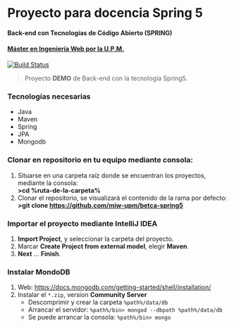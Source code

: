 # Proyecto para docencia Spring 5
#### Back-end con Tecnologías de Código Abierto (SPRING)
#### [Máster en Ingeniería Web por la U.P.M.](http://miw.etsisi.upm.es)

[![Build Status](https://travis-ci.org/miw-upm/betca-spring5.svg?branch=develop)](https://travis-ci.org/miw-upm/betca-spring5)

> Proyecto **DEMO** de Back-end con la tecnología Spring5.  

### Tecnologías necesarias
* Java
* Maven
* Spring
* JPA
* Mongodb

### Clonar en repositorio en tu equipo mediante consola:
1. Situarse en una carpeta raíz donde se encuentran los proyectos, mediante la consola:  
 **>cd %ruta-de-la-carpeta%**
1. Clonar el repositorio, se visualizará el contenido de la rama por defecto:  
 **>git clone https://github.com/miw-upm/betca-spring5**
 
### Importar el proyecto mediante IntelliJ IDEA
1. **Import Project**, y seleccionar la carpeta del proyecto.
1. Marcar **Create Project from external model**, elegir **Maven**.
1. **Next** … **Finish**.

### Instalar MondoDB
1. Web: https://docs.mongodb.com/getting-started/shell/installation/
1. Instalar el `*.zip`, version __Community Server__   
   * Descomprimir y crear la carpeta `%path%/data/db`
   * Arrancar el servidor: `%path%/bin> mongod --dbpath %path%/data/db`
   * Se puede arrancar la consola: `%path%/bin> mongo`
